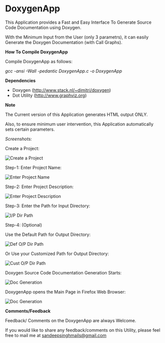 DoxygenApp
==========

This Application provides a Fast and Easy Interface To Generate Source Code Documentation using Doxygen.

With the Minimum Input from the User (only 3 parametrs), it can easily Generate the Doxygen Documentation (with Call Graphs).


**How To Compile DoxygenApp**

Compile DoxygenApp as follows:

*gcc -ansi -Wall -pedantic DoxygenApp.c -o DoxygenApp*


**Dependencies**

- Doxygen       (http://www.stack.nl/~dimitri/doxygen)
- Dot Utility   (http://www.graphviz.org)

**Note**

The Current version of this Application generates HTML output ONLY.

Also, to ensure minimum user intervention, this Application automatically sets certain parameters.

*Screenshots:*

Create a Project:

![Create a Project](https://raw.github.com/sandeepsinghmails/DoxygenApp/tree/master/Images/DoxygenApp_Sample_Usage_1.jpeg)


Step-1: Enter Project Name:

![Enter Project Name](https://raw.github.com/sandeepsinghmails/DoxygenApp/tree/master/Images/DoxygenApp_Sample_Usage_2.jpeg)


Step-2: Enter Project Description:

![Enter Project Description](https://raw.github.com/sandeepsinghmails/DoxygenApp/tree/master/Images/DoxygenApp_Sample_Usage_3.jpeg)


Step-3: Enter the Path for Input Directory:

![I/P Dir Path](https://raw.github.com/sandeepsinghmails/DoxygenApp/tree/master/Images/DoxygenApp_Sample_Usage_4.jpeg)


Step-4: (Optional)

Use the Default Path for Output Directory:

![Def O/P Dir Path](https://raw.github.com/sandeepsinghmails/DoxygenApp/tree/master/Images/DoxygenApp_Sample_Usage_5.jpeg)


Or Use your Customized Path for Output Directory:

![Cust O/P Dir Path](https://raw.github.com/sandeepsinghmails/DoxygenApp/tree/master/Images/DoxygenApp_Sample_Usage_6.jpeg)


Doxygen Source Code Documentation Generation Starts:

![Doc Generation](https://raw.github.com/sandeepsinghmails/DoxygenApp/tree/master/Images/DoxygenApp_Sample_Usage_7.jpeg)


DoxygenApp opens the Main Page in Firefox Web Browser:

![Doc Generation](https://raw.github.com/sandeepsinghmails/DoxygenApp/tree/master/Images/DoxygenApp_Sample_Usage_8.jpeg)


**Comments/Feedback**

Feedback/ Comments on the DoxygenApp are always Welcome.

If you would like to share any feedback/comments on this Utility, please feel free to mail me at sandeepsinghmails@gmail.com
